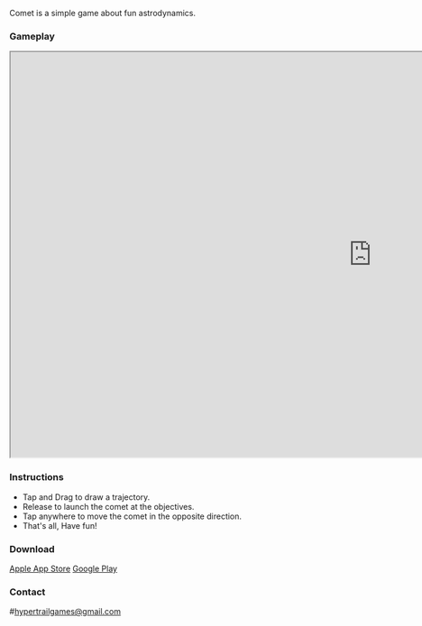 
Comet is a simple game about fun astrodynamics.

### Gameplay

<iframe width="1280" height="720" src="https://www.youtube.com/embed/yhiXR4tY0U8"></iframe>

### Instructions

* Tap and Drag to draw a trajectory.
* Release to launch the comet at the objectives.
* Tap anywhere to move the comet in the opposite direction.
* That's all, Have fun!

### Download

[Apple App Store](https://google.com) 
[Google Play](https://play.google.com/store/apps/details?id=com.AlternativeControls.Comet) 

### Contact
#hypertrailgames@gmail.com
